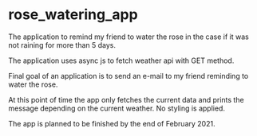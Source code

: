 # rose_watering_app

The application to remind my friend to water the rose in the case if it was not raining for more than 5 days.

The application uses async js to fetch weather api with GET method. 

Final goal of an application is to send an e-mail to my friend reminding to water the rose. 

At this point of time the app only fetches the current data and prints the message depending on the current weather. No styling is applied. 

The app is planned to be finished by the end of February 2021.
